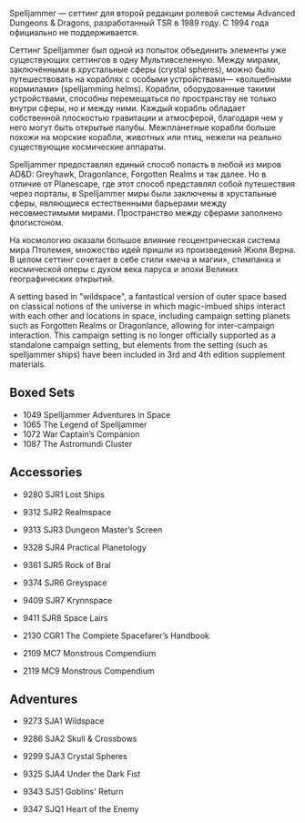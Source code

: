 Spelljammer — сеттинг для второй редакции ролевой системы Advanced Dungeons &
Dragons, разработанный TSR в 1989 году. С 1994 года официально не
поддерживается.

Сеттинг Spelljammer был одной из попыток объединить элементы уже существующих
сеттингов в одну Мультивселенную. Между мирами, заключёнными в хрустальные
сферы (crystal spheres), можно было путешествовать на кораблях с особыми
устройствами— «волшебными кормилами» (spelljamming helms). Корабли,
оборудованные такими устройствами, способны перемещаться по пространству не
только внутри сферы, но и между ними. Каждый корабль обладает собственной
плоскостью гравитации и атмосферой, благодаря чем у него могут быть открытые
палубы. Межпланетные корабли больше похожи на морские корабли, животных или
птиц, нежели на реально существующие космические аппараты.

Spelljammer предоставлял единый способ попасть в любой из миров AD&D:
Greyhawk, Dragonlance, Forgotten Realms и так далее. Но в отличие от
Planescape, где этот способ представлял собой путешествия через порталы, в
Spelljammer миры были заключены в хрустальные сферы, являющиеся естественными
барьерами между несовместимыми мирами. Пространство между сферами заполнено
флогистоном.

На космологию оказали большое влияние геоцентрическая система мира Птолемея,
множество идей пришли из произведений Жюля Верна. В целом сеттинг сочетает в
себе стили «меча и магии», стимпанка и космической оперы с духом века паруса и
эпохи Великих географических открытий.

A setting based in "wildspace", a fantastical version of outer space based on
classical notions of the universe in which magic-imbued ships interact with
each other and locations in space, including campaign setting planets such as
Forgotten Realms or Dragonlance, allowing for inter-campaign interaction. This
campaign setting is no longer officially supported as a standalone campaign
setting, but elements from the setting (such as spelljammer ships) have been
included in 3rd and 4th edition supplement materials.

## Boxed Sets

* 1049	Spelljammer Adventures in Space
* 1065	The Legend of Spelljammer
* 1072	War Captain’s Companion
* 1087	The Astromundi Cluster

## Accessories

* 9280	SJR1 Lost Ships
* 9312	SJR2 Realmspace
* 9313	SJR3 Dungeon Master’s Screen
* 9328	SJR4 Practical Planetology
* 9361	SJR5 Rock of Bral
* 9374	SJR6 Greyspace
* 9409	SJR7 Krynnspace
* 9411	SJR8 Space Lairs


* 2130	CGR1 The Complete Spacefarer’s Handbook


* 2109	MC7 Monstrous Compendium
* 2119	MC9 Monstrous Compendium

## Adventures

* 9273	SJA1 Wildspace
* 9286	SJA2 Skull & Crossbows
* 9299	SJA3 Crystal Spheres
* 9325	SJA4 Under the Dark Fist


* 9343	SJS1 Goblins' Return
* 9347	SJQ1 Heart of the Enemy
